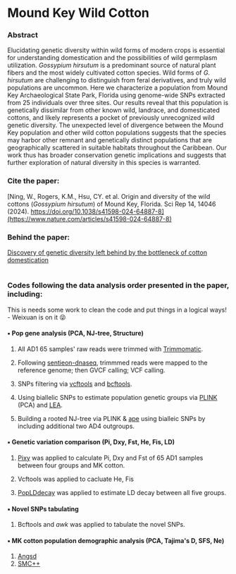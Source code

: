 # Mound Key Wild Cotton

### Abstract
Elucidating genetic diversity within wild forms of modern crops is essential for understanding domestication and the possibilities of wild germplasm utilization. *Gossypium hirsutum* is a
predominant source of natural plant fibers and the most widely cultivated cotton species. Wild forms of *G. hirsutum* are challenging to distinguish from feral derivatives, and truly wild populations are uncommon. Here we characterize a population from Mound Key Archaeological State Park, Florida using genome-wide SNPs extracted from 25 individuals over three sites. Our results reveal that this population is genetically dissimilar from other known wild, landrace, and domesticated cottons, and likely represents a pocket of previously unrecognized wild genetic diversity. The unexpected level of divergence between the Mound Key population and other wild cotton populations suggests that the species may harbor other remnant and genetically distinct populations that are geographically scattered in suitable habitats throughout the Caribbean. Our work thus has broader conservation genetic implications and suggests that further exploration of natural diversity in this species is warranted.

### Cite the paper: 
[Ning, W., Rogers, K.M., Hsu, CY. et al. Origin and diversity of the wild cottons (*Gossypium hirsutum*) of Mound Key, Florida. Sci Rep 14, 14046 (2024). https://doi.org/10.1038/s41598-024-64887-8](https://www.nature.com/articles/s41598-024-64887-8)

### Behind the paper:
[Discovery of genetic diversity left behind by the bottleneck of cotton domestication](https://go.nature.com/3S9yqkV)

#


### Codes following the data analysis order presented in the paper, including:

This is needs some work to clean the code and put things in a logical ways! - Weixuan is on it   😝

####  ▪️ Pop gene analysis (PCA, NJ-tree, Structure)
1. All AD1 65 samples' raw reads were trimmed with [Trimmomatic](https://github.com/usadellab/Trimmomatic.git).

2. Following [sentieon-dnaseq](https://github.com/Sentieon/sentieon-dnaseq.git), trimmmed reads were mapped to the reference genome; then GVCF calling; VCF calling. 
  
3. SNPs filtering via [vcftools](https://vcftools.sourceforge.net/man_latest.html) and [bcftools](https://samtools.github.io/bcftools/bcftools.html). 

4. Using biallelic SNPs to estimate population genetic groups via [PLINK](https://www.cog-genomics.org/plink/) (PCA) and [LEA](https://bioconductor.org/packages/release/bioc/html/LEA.html).
   
5. Building a rooted NJ-tree via PLINK & [ape](https://cran.r-project.org/web/packages/ape/index.html) using bialleic SNPs by including additional two AD4 outgroups. 


####  ▪️ Genetic variation comparison (Pi, Dxy, Fst, He, Fis, LD)
1. [Pixy](https://github.com/ksamuk/pixy.git) was applied to calculate Pi, Dxy and Fst of 65 AD1 samples between four groups and MK cotton.

2. Vcftools was applied to cacluate He, Fis

3. [PopLDdecay](https://github.com/BGI-shenzhen/PopLDdecay) was applied to estimate LD decay between all five groups.


####  ▪️ Novel SNPs tabulating
1. Bcftools and *awk* was applied to tabulate the novel SNPs.


####  ▪️ MK cotton population demographic analysis (PCA, Tajima's D, SFS, Ne)
1. [Angsd](https://www.popgen.dk/angsd/index.php/Thetas,Tajima,Neutrality_tests)
2. [SMC++](https://github.com/popgenmethods/smcpp) 



